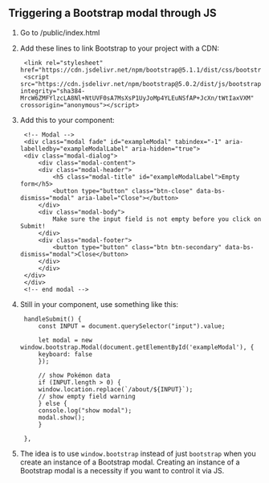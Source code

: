 ## Triggering a Bootstrap modal through JS

1. Go to /public/index.html
1. Add these lines to link Bootstrap to your project with a CDN:

        <link rel="stylesheet" href="https://cdn.jsdelivr.net/npm/bootstrap@5.1.1/dist/css/bootstrap.min.css">
        <script src="https://cdn.jsdelivr.net/npm/bootstrap@5.0.2/dist/js/bootstrap.bundle.min.js" integrity="sha384-MrcW6ZMFYlzcLA8Nl+NtUVF0sA7MsXsP1UyJoMp4YLEuNSfAP+JcXn/tWtIaxVXM" crossorigin="anonymous"></script>

1. Add this to your component:

        <!-- Modal -->
        <div class="modal fade" id="exampleModal" tabindex="-1" aria-labelledby="exampleModalLabel" aria-hidden="true">
        <div class="modal-dialog">
            <div class="modal-content">
            <div class="modal-header">
                <h5 class="modal-title" id="exampleModalLabel">Empty form</h5>
                <button type="button" class="btn-close" data-bs-dismiss="modal" aria-label="Close"></button>
            </div>
            <div class="modal-body">
                Make sure the input field is not empty before you click on Submit!
            </div>
            <div class="modal-footer">
                <button type="button" class="btn btn-secondary" data-bs-dismiss="modal">Close</button>
            </div>
            </div>
        </div>
        </div>
        <!-- end modal -->

1. Still in your component, use something like this:

        handleSubmit() {
            const INPUT = document.querySelector("input").value;

            let modal = new window.bootstrap.Modal(document.getElementById('exampleModal'), {
            keyboard: false
            });

            // show Pokémon data
            if (INPUT.length > 0) {
            window.location.replace(`/about/${INPUT}`);
            // show empty field warning
            } else {
            console.log("show modal");
            modal.show();
            }

        },

1. The idea is to use <code>window.bootstrap</code> instead of just <code>bootstrap</code> when you create an instance of a Bootstrap modal. Creating an instance of a Bootstrap modal is a necessity if you want to control it via JS.